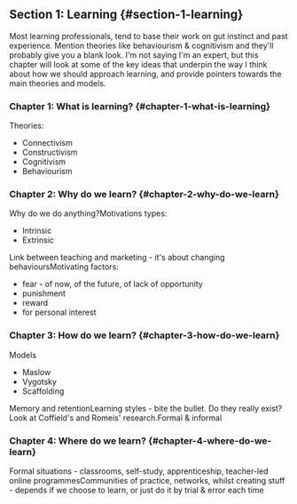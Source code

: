 ## Section 1: Learning {#section-1-learning}

Most learning professionals, tend to base their work on gut instinct and past experience. Mention theories like behaviourism & cognitivism and they'll probably give you a blank look. I'm not saying I'm an expert, but this chapter will look at some of the key ideas that underpin the way I think about how we should approach learning, and provide pointers towards the main theories and models.

### Chapter 1: What is learning? {#chapter-1-what-is-learning}

Theories:

*   Connectivism
*   Constructivism
*   Cognitivism
*   Behaviourism

### Chapter 2: Why do we learn? {#chapter-2-why-do-we-learn}

Why do we do anything?Motivations types:

*   Intrinsic
*   Extrinsic

Link between teaching and marketing - it's about changing behavioursMotivating factors:

*   fear - of now, of the future, of lack of opportunity
*   punishment
*   reward
*   for personal interest

### Chapter 3: How do we learn? {#chapter-3-how-do-we-learn}

Models

*   Maslow
*   Vygotsky
*   Scaffolding

Memory and retentionLearning styles - bite the bullet. Do they really exist? Look at Coffield's and Romeis' research.Formal & informal

### Chapter 4: Where do we learn? {#chapter-4-where-do-we-learn}

Formal situations - classrooms, self-study, apprenticeship, teacher-led online programmesCommunities of practice, networks, whilst creating stuff - depends if we choose to learn, or just do it by trial & error each time